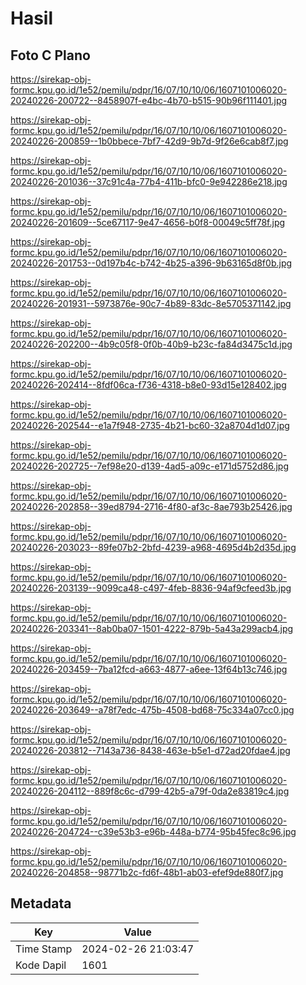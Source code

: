 # Hasil

## Foto C Plano

https://sirekap-obj-formc.kpu.go.id/1e52/pemilu/pdpr/16/07/10/10/06/1607101006020-20240226-200722--8458907f-e4bc-4b70-b515-90b96f111401.jpg

https://sirekap-obj-formc.kpu.go.id/1e52/pemilu/pdpr/16/07/10/10/06/1607101006020-20240226-200859--1b0bbece-7bf7-42d9-9b7d-9f26e6cab8f7.jpg

https://sirekap-obj-formc.kpu.go.id/1e52/pemilu/pdpr/16/07/10/10/06/1607101006020-20240226-201036--37c91c4a-77b4-411b-bfc0-9e942286e218.jpg

https://sirekap-obj-formc.kpu.go.id/1e52/pemilu/pdpr/16/07/10/10/06/1607101006020-20240226-201609--5ce67117-9e47-4656-b0f8-00049c5ff78f.jpg

https://sirekap-obj-formc.kpu.go.id/1e52/pemilu/pdpr/16/07/10/10/06/1607101006020-20240226-201753--0d197b4c-b742-4b25-a396-9b63165d8f0b.jpg

https://sirekap-obj-formc.kpu.go.id/1e52/pemilu/pdpr/16/07/10/10/06/1607101006020-20240226-201931--5973876e-90c7-4b89-83dc-8e5705371142.jpg

https://sirekap-obj-formc.kpu.go.id/1e52/pemilu/pdpr/16/07/10/10/06/1607101006020-20240226-202200--4b9c05f8-0f0b-40b9-b23c-fa84d3475c1d.jpg

https://sirekap-obj-formc.kpu.go.id/1e52/pemilu/pdpr/16/07/10/10/06/1607101006020-20240226-202414--8fdf06ca-f736-4318-b8e0-93d15e128402.jpg

https://sirekap-obj-formc.kpu.go.id/1e52/pemilu/pdpr/16/07/10/10/06/1607101006020-20240226-202544--e1a7f948-2735-4b21-bc60-32a8704d1d07.jpg

https://sirekap-obj-formc.kpu.go.id/1e52/pemilu/pdpr/16/07/10/10/06/1607101006020-20240226-202725--7ef98e20-d139-4ad5-a09c-e171d5752d86.jpg

https://sirekap-obj-formc.kpu.go.id/1e52/pemilu/pdpr/16/07/10/10/06/1607101006020-20240226-202858--39ed8794-2716-4f80-af3c-8ae793b25426.jpg

https://sirekap-obj-formc.kpu.go.id/1e52/pemilu/pdpr/16/07/10/10/06/1607101006020-20240226-203023--89fe07b2-2bfd-4239-a968-4695d4b2d35d.jpg

https://sirekap-obj-formc.kpu.go.id/1e52/pemilu/pdpr/16/07/10/10/06/1607101006020-20240226-203139--9099ca48-c497-4feb-8836-94af9cfeed3b.jpg

https://sirekap-obj-formc.kpu.go.id/1e52/pemilu/pdpr/16/07/10/10/06/1607101006020-20240226-203341--8ab0ba07-1501-4222-879b-5a43a299acb4.jpg

https://sirekap-obj-formc.kpu.go.id/1e52/pemilu/pdpr/16/07/10/10/06/1607101006020-20240226-203459--7ba12fcd-a663-4877-a6ee-13f64b13c746.jpg

https://sirekap-obj-formc.kpu.go.id/1e52/pemilu/pdpr/16/07/10/10/06/1607101006020-20240226-203649--a78f7edc-475b-4508-bd68-75c334a07cc0.jpg

https://sirekap-obj-formc.kpu.go.id/1e52/pemilu/pdpr/16/07/10/10/06/1607101006020-20240226-203812--7143a736-8438-463e-b5e1-d72ad20fdae4.jpg

https://sirekap-obj-formc.kpu.go.id/1e52/pemilu/pdpr/16/07/10/10/06/1607101006020-20240226-204112--889f8c6c-d799-42b5-a79f-0da2e83819c4.jpg

https://sirekap-obj-formc.kpu.go.id/1e52/pemilu/pdpr/16/07/10/10/06/1607101006020-20240226-204724--c39e53b3-e96b-448a-b774-95b45fec8c96.jpg

https://sirekap-obj-formc.kpu.go.id/1e52/pemilu/pdpr/16/07/10/10/06/1607101006020-20240226-204858--98771b2c-fd6f-48b1-ab03-efef9de880f7.jpg


## Metadata

| Key        | Value               |
| ---------- | ------------------- |
| Time Stamp | 2024-02-26 21:03:47 |
| Kode Dapil | 1601                |



